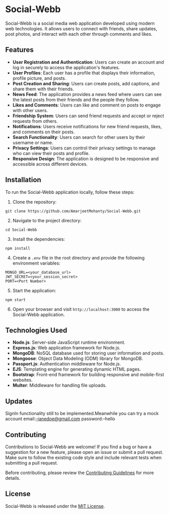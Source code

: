 # Social-Webb


Social-Webb is a social media web application developed using modern web technologies. It allows users to connect with friends, share updates, post photos, and interact with each other through comments and likes.

## Features

- **User Registration and Authentication**: Users can create an account and log in securely to access the application's features.
- **User Profiles**: Each user has a profile that displays their information, profile picture, and posts.
- **Post Creation and Sharing**: Users can create posts, add captions, and share them with their friends.
- **News Feed**: The application provides a news feed where users can see the latest posts from their friends and the people they follow.
- **Likes and Comments**: Users can like and comment on posts to engage with other users.
- **Friendship System**: Users can send friend requests and accept or reject requests from others.
- **Notifications**: Users receive notifications for new friend requests, likes, and comments on their posts.
- **Search Functionality**: Users can search for other users by their username or name.
- **Privacy Settings**: Users can control their privacy settings to manage who can view their posts and profile.
- **Responsive Design**: The application is designed to be responsive and accessible across different devices.

## Installation

To run the Social-Webb application locally, follow these steps:

1. Clone the repository:

```
git clone https://github.com/AmarjeetMohanty/Social-Webb.git
```

2. Navigate to the project directory:

```
cd Social-Webb
```

3. Install the dependencies:

```
npm install
```

4. Create a `.env` file in the root directory and provide the following environment variables:

```
MONGO_URL=<your_database_url>
JWT_SECRET=<your_session_secret>
PORT=<Port Number>
```

5. Start the application:

```
npm start
```

6. Open your browser and visit `http://localhost:3000` to access the Social-Webb application.

## Technologies Used

- **Node.js**: Server-side JavaScript runtime environment.
- **Express.js**: Web application framework for Node.js.
- **MongoDB**: NoSQL database used for storing user information and posts.
- **Mongoose**: Object Data Modeling (ODM) library for MongoDB.
- **Passport.js**: Authentication middleware for Node.js.
- **EJS**: Templating engine for generating dynamic HTML pages.
- **Bootstrap**: Front-end framework for building responsive and mobile-first websites.
- **Multer**: Middleware for handling file uploads.
## Updates
SignIn functionality still to be implemented.Meanwhile you can try a mock account 
email:-janedoe@gmail.com
password:-hello

## Contributing

Contributions to Social-Webb are welcome! If you find a bug or have a suggestion for a new feature, please open an issue or submit a pull request. Make sure to follow the existing code style and include relevant tests when submitting a pull request.

Before contributing, please review the [Contributing Guidelines](CONTRIBUTING.md) for more details.

## License

Social-Webb is released under the [MIT License](LICENSE).


